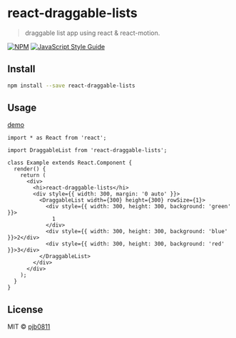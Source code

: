 # react-draggable-lists

> draggable list app using react & react-motion.

[![NPM](https://img.shields.io/npm/v/react-draggable-lists.svg)](https://www.npmjs.com/package/react-draggable-lists) [![JavaScript Style Guide](https://img.shields.io/badge/code_style-standard-brightgreen.svg)](https://standardjs.com)

## Install

```bash
npm install --save react-draggable-lists
```

## Usage

[demo](https://codesandbox.io/s/ym97587kxx)

```tsx
import * as React from 'react';

import DraggableList from 'react-draggable-lists';

class Example extends React.Component {
  render() {
    return (
      <div>
        <hi>react-draggable-lists</hi>
        <div style={{ width: 300, margin: '0 auto' }}>
          <DraggableList width={300} height={300} rowSize={1}>
            <div style={{ width: 300, height: 300, background: 'green' }}>
              1
            </div>
            <div style={{ width: 300, height: 300, background: 'blue' }}>2</div>
            <div style={{ width: 300, height: 300, background: 'red' }}>3</div>
          </DraggableList>
        </div>
      </div>
    );
  }
}
```

## License

MIT © [pjb0811](https://github.com/pjb0811)
